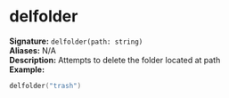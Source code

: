 # delfolder
**Signature:** `delfolder(path: string)` <br>
**Aliases:** N/A <br>
**Description:** Attempts to delete the folder located at path <br>
**Example:**
```lua
delfolder("trash")
```
